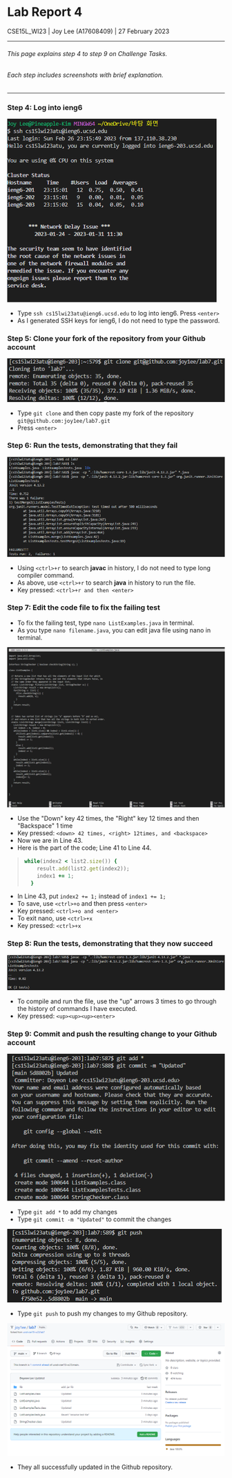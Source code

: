 # Lab Report 4

CSE15L_WI23 | Joy Lee (A17608409) | 27 February 2023<br />

---

###### This page explains step 4 to step 9 on Challenge Tasks.
###### Each step includes screenshots with brief explanation.

---

### Step 4: Log into ieng6
![Image](step4.png)
* Type `ssh cs15lwi23atu@ieng6.ucsd.edu` to log into ieng6. Press `<enter>`
* As I generated SSH keys for ieng6, I do not need to type the password.<br />

### Step 5: Clone your fork of the repository from your Github account
![Image](step5.png)
* Type `git clone` and then copy paste my fork of the repository `git@github.com:joy1ee/lab7.git`
* Press `<enter>`
  
### Step 6: Run the tests, demonstrating that they fail
![Image](step6.png)
* Using `<ctrl>+r` to search __javac__ in history, I do not need to type long compiler command.
* As above, use `<ctrl>+r` to search __java__ in history to run the file.
* Key pressed: `<ctrl>+r and then <enter>`
  
### Step 7: Edit the code file to fix the failing test
* To fix the failing test, type `nano ListExamples.java` in terminal.
* As you type `nano filename.java`, you can edit java file using nano in terminal.

![Image](step7.png)

* Use the "Down" key 42 times, the "Right" key 12 times and then "Backspace" 1 time
* Key pressed: `<down> 42 times, <right> 12times, and <backspace>`
* Now we are in Line 43.
* Here is the part of the code; Line 41 to Line 44.
>```ruby
> while(index2 < list2.size()) {
>     result.add(list2.get(index2));
>     index1 += 1;
>   }
> ```
* In Line 43, put `index2 += 1;` instead of `index1 += 1;`
* To save, use `<ctrl>+o` and then press `<enter>`
* Key pressed: `<ctrl>+o and <enter>`
* To exit nano, use `<ctrl>+x`
* Key pressed: `<ctrl>+x`
 
  
### Step 8: Run the tests, demonstrating that they now succeed
![Image](step8.png)
* To compile and run the file, use the "up" arrows 3 times to go through the history of commands I have executed.
* Key pressed: `<up><up><up><enter>`

### Step 9: Commit and push the resulting change to your Github account
![Image](step9.png)
* Type `git add *` to add my changes
* Type `git commit -m "Updated"` to commit the changes
  
![Image](step10.png)
* Type `git push` to push my changes to my Github repository.
  
![Image](step11.png)
* They all successfully updated in the Github repository.
